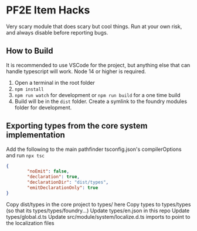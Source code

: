 # PF2E Item Hacks

Very scary module that does scary but cool things. Run at your own risk, and always disable before reporting bugs.

## How to Build
It is recommended to use VSCode for the project, but anything else that can handle typescript will work. Node 14 or higher is required.

1) Open a terminal in the root folder
2) `npm install`
3) `npm run watch` for development or `npm run build` for a one time build
4) Build will be in the `dist` folder. Create a symlink to the foundry modules folder for development.

## Exporting types from the core system implementation

Add the following to the main pathfinder tsconfig.json's compilerOptions and run `npx tsc`
```json
{
        "noEmit": false,
        "declaration": true,
        "declarationDir": "dist/types",
        "emitDeclarationOnly": true
}
```

Copy dist/types in the core project to types/ here
Copy types to types/types (so that its types/types/foundry...)
Update types/en.json in this repo
Update types/global.d.ts
Update src/module/system/localize.d.ts imports to point to the localization files
